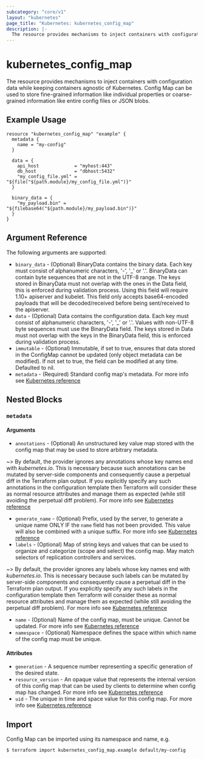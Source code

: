 ```yaml
---
subcategory: "core/v1"
layout: "kubernetes"
page_title: "Kubernetes: kubernetes_config_map"
description: |-
  The resource provides mechanisms to inject containers with configuration data while keeping containers agnostic of Kubernetes.
---
```


# kubernetes_config_map

The resource provides mechanisms to inject containers with configuration data while keeping containers agnostic of Kubernetes.
Config Map can be used to store fine-grained information like individual properties or coarse-grained information like entire config files or JSON blobs.

## Example Usage

```hcl
resource "kubernetes_config_map" "example" {
  metadata {
    name = "my-config"
  }

  data = {
    api_host             = "myhost:443"
    db_host              = "dbhost:5432"
    "my_config_file.yml" = "${file("${path.module}/my_config_file.yml")}"
  }

  binary_data = {
    "my_payload.bin" = "${filebase64("${path.module}/my_payload.bin")}"
  }
}
```

## Argument Reference

The following arguments are supported:

* `binary_data` - (Optional) BinaryData contains the binary data. Each key must consist of alphanumeric characters, '-', '_' or '.'. BinaryData can contain byte sequences that are not in the UTF-8 range. The keys stored in BinaryData must not overlap with the ones in the Data field, this is enforced during validation process. Using this field will require 1.10+ apiserver and kubelet. This field only accepts base64-encoded payloads that will be decoded/received before being sent/received to the apiserver.
* `data` - (Optional) Data contains the configuration data. Each key must consist of alphanumeric characters, '-', '_' or '.'. Values with non-UTF-8 byte sequences must use the BinaryData field. The keys stored in Data must not overlap with the keys in the BinaryData field, this is enforced during validation process.
* `immutable` - (Optional) Immutable, if set to true, ensures that data stored in the ConfigMap cannot be updated (only object metadata can be modified). If not set to true, the field can be modified at any time. Defaulted to nil.
* `metadata` - (Required) Standard config map's metadata. For more info see [Kubernetes reference](https://github.com/kubernetes/community/blob/master/contributors/devel/sig-architecture/api-conventions.md#metadata)

## Nested Blocks

### `metadata`

#### Arguments

* `annotations` - (Optional) An unstructured key value map stored with the config map that may be used to store arbitrary metadata.

~> By default, the provider ignores any annotations whose key names end with *kubernetes.io*. This is necessary because such annotations can be mutated by server-side components and consequently cause a perpetual diff in the Terraform plan output. If you explicitly specify any such annotations in the configuration template then Terraform will consider these as normal resource attributes and manage them as expected (while still avoiding the perpetual diff problem). For more info see [Kubernetes reference](http://kubernetes.io/docs/user-guide/annotations)

* `generate_name` - (Optional) Prefix, used by the server, to generate a unique name ONLY IF the `name` field has not been provided. This value will also be combined with a unique suffix. For more info see [Kubernetes reference](https://github.com/kubernetes/community/blob/master/contributors/devel/sig-architecture/api-conventions.md#idempotency)
* `labels` - (Optional) Map of string keys and values that can be used to organize and categorize (scope and select) the config map. May match selectors of replication controllers and services.

~> By default, the provider ignores any labels whose key names end with *kubernetes.io*. This is necessary because such labels can be mutated by server-side components and consequently cause a perpetual diff in the Terraform plan output. If you explicitly specify any such labels in the configuration template then Terraform will consider these as normal resource attributes and manage them as expected (while still avoiding the perpetual diff problem). For more info see [Kubernetes reference](http://kubernetes.io/docs/user-guide/labels)

* `name` - (Optional) Name of the config map, must be unique. Cannot be updated. For more info see [Kubernetes reference](http://kubernetes.io/docs/user-guide/identifiers#names)
* `namespace` - (Optional) Namespace defines the space within which name of the config map must be unique.

#### Attributes

* `generation` - A sequence number representing a specific generation of the desired state.
* `resource_version` - An opaque value that represents the internal version of this config map that can be used by clients to determine when config map has changed. For more info see [Kubernetes reference](https://github.com/kubernetes/community/blob/master/contributors/devel/sig-architecture/api-conventions.md#concurrency-control-and-consistency)
* `uid` - The unique in time and space value for this config map. For more info see [Kubernetes reference](http://kubernetes.io/docs/user-guide/identifiers#uids)

## Import

Config Map can be imported using its namespace and name, e.g.

```
$ terraform import kubernetes_config_map.example default/my-config
```
